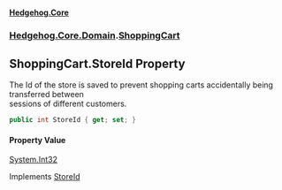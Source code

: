 #### [Hedgehog.Core](index.md 'index')
### [Hedgehog.Core.Domain](Hedgehog_Core_Domain.md 'Hedgehog.Core.Domain').[ShoppingCart](Hedgehog_Core_Domain_ShoppingCart.md 'Hedgehog.Core.Domain.ShoppingCart')
## ShoppingCart.StoreId Property
The Id of the store is saved to prevent shopping carts accidentally being transferred between  
sessions of different customers.  
```csharp
public int StoreId { get; set; }
```
#### Property Value
[System.Int32](https://docs.microsoft.com/en-us/dotnet/api/System.Int32 'System.Int32')

Implements [StoreId](https://docs.microsoft.com/en-us/dotnet/api/Hedgehog.Core.Contracts.DomainContracts.IShoppingCart.StoreId 'Hedgehog.Core.Contracts.DomainContracts.IShoppingCart.StoreId')  
